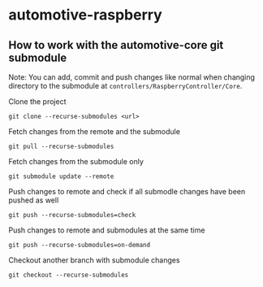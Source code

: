 # automotive-raspberry

## How to work with the automotive-core git submodule

Note: You can add, commit and push changes like normal when changing directory to the submodule at `controllers/RaspberryController/Core`.

Clone the project

```
git clone --recurse-submodules <url>
```

Fetch changes from the remote and the submodule

```
git pull --recurse-submodules
```

Fetch changes from the submodule only

```
git submodule update --remote
```

Push changes to remote and check if all submodle changes have been pushed as well

```
git push --recurse-submodules=check
```

Push changes to remote and submodules at the same time

```
git push --recurse-submodules=on-demand
```

Checkout another branch with submodule changes

```
git checkout --recurse-submodules
```